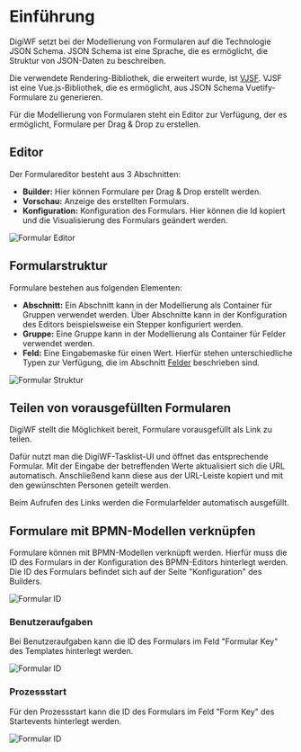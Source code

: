 # Einführung

DigiWF setzt bei der Modellierung von Formularen auf die Technologie JSON Schema. JSON Schema ist eine Sprache, die es
ermöglicht, die Struktur von JSON-Daten zu beschreiben.

Die verwendete Rendering-Bibliothek, die erweitert wurde,
ist [VJSF](https://koumoul-dev.github.io/vuetify-jsonschema-form/latest/). VJSF ist eine Vue.js-Bibliothek, die es
ermöglicht,
aus JSON Schema Vuetify-Formulare zu generieren.

Für die Modellierung von Formularen steht ein Editor zur Verfügung, der es ermöglicht, Formulare per Drag & Drop zu
erstellen.

## Editor

Der Formulareditor besteht aus 3 Abschnitten:

- **Builder:** Hier können Formulare per Drag & Drop erstellt werden.
- **Vorschau:** Anzeige des erstellten Formulars.
- **Konfiguration:** Konfiguration des Formulars. Hier können die Id kopiert und die Visualisierung des Formulars
  geändert werden.

![Formular Editor](~@source/modeling/forms/form-editor.png)

## Formularstruktur

Formulare bestehen aus folgenden Elementen:

- **Abschnitt:** Ein Abschnitt kann in der Modellierung als Container für Gruppen verwendet werden. Über Abschnitte kann
  in der Konfiguration des Editors beispielsweise ein Stepper konfiguriert werden.
- **Gruppe:** Eine Gruppe kann in der Modellierung als Container für Felder verwendet werden.
- **Feld:** Eine Eingabemaske für einen Wert. Hierfür stehen unterschiedliche Typen zur Verfügung, die im Abschnitt
[Felder](/modeling/forms/fields/) beschrieben sind.

![Formular Struktur](~@source/modeling/forms/form-structure.png)

## Teilen von vorausgefüllten Formularen

DigiWF stellt die Möglichkeit bereit, Formulare vorausgefüllt als Link zu teilen.

Dafür nutzt man die DigiWF-Tasklist-UI und öffnet das entsprechende Formular. Mit der Eingabe der betreffenden Werte
aktualisiert sich die URL automatisch. Anschließend kann diese aus der URL-Leiste kopiert und mit den gewünschten
Personen geteilt werden.

Beim Aufrufen des Links werden die Formularfelder automatisch ausgefüllt.

## Formulare mit BPMN-Modellen verknüpfen

Formulare können mit BPMN-Modellen verknüpft werden. Hierfür muss die ID des Formulars in der Konfiguration des
BPMN-Editors hinterlegt werden. Die ID des Formulars befindet sich auf der Seite "Konfiguration" des Builders.

![Formular ID](~@source/modeling/forms/form-id.png)

### Benutzeraufgaben

Bei Benutzeraufgaben kann die ID des Formulars im Feld "Formular Key" des Templates hinterlegt werden.

![Formular ID](~@source/modeling/forms/form-id-bpmn.png)

### Prozessstart

Für den Prozessstart kann die ID des Formulars im Feld "Form Key" des Startevents hinterlegt werden.

![Formular ID](~@source/modeling/forms/form-id-bpmn-start.png)
